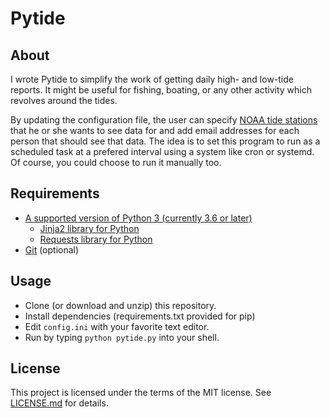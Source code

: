 # Pytide

## About

I wrote Pytide to simplify the work of getting daily high- and low-tide
reports. It might be useful for fishing, boating, or any other activity which
revolves around the tides.

By updating the configuration file, the user can specify
[NOAA tide stations](https://tidesandcurrents.noaa.gov/) that he or she wants
to see data for and add email addresses for each person that should see that
data. The idea is to set this program to run as a scheduled task at a prefered
interval using a system like cron or systemd. Of course, you could choose to
run it manually too.

## Requirements

* [A supported version of Python 3 (currently 3.6 or later)](https://www.python.org/downloads/)
  * [Jinja2 library for Python](https://jinja.palletsprojects.com/en/2.11.x/)
  * [Requests library for Python](https://2.python-requests.org/en/master/)
* [Git](https://git-scm.com/downloads) (optional)

## Usage

 * Clone (or download and unzip) this repository.
 * Install dependencies (requirements.txt provided for pip)
 * Edit `config.ini` with your favorite text editor.
 * Run by typing `python pytide.py` into your shell.

## License

This project is licensed under the terms of the MIT license. See
[LICENSE.md](LICENSE.md) for details.
